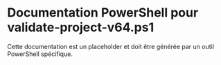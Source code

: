 # Documentation PowerShell pour validate-project-v64.ps1

Cette documentation est un placeholder et doit être générée par un outil PowerShell spécifique.

